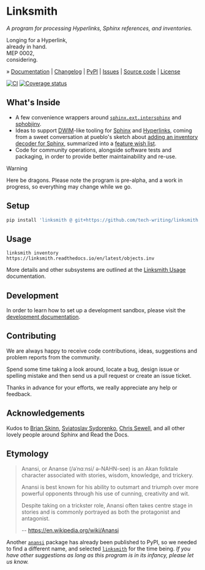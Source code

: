 # Linksmith

_A program for processing Hyperlinks, Sphinx references, and inventories._

Longing for a Hyperlink, \
already in hand. \
MEP 0002, \
considering.

» [Documentation]
| [Changelog]
| [PyPI]
| [Issues]
| [Source code]
| [License]

[![CI][badge-tests]][project-tests]
[![Coverage status][badge-coverage]][project-codecov]


## What's Inside

- A few convenience wrappers around [`sphinx.ext.intersphinx`] and [sphobjinv].
- Ideas to support [DWIM]-like tooling for [Sphinx] and [Hyperlinks],
  coming from a sweet conversation at pueblo's sketch about [adding an
  inventory decoder for Sphinx], summarized into a [feature wish list][rfc].
- Code for community operations, alongside software tests and packaging,
  in order to provide better maintainability and re-use.

> [!WARNING]
> Here be dragons. Please note the program is pre-alpha, and a work in
> progress, so everything may change while we go.


## Setup

```bash
pip install 'linksmith @ git+https://github.com/tech-writing/linksmith.git'
```


## Usage

```shell
linksmith inventory https://linksmith.readthedocs.io/en/latest/objects.inv
```

More details and other subsystems are outlined at the [Linksmith Usage]
documentation.


## Development

In order to learn how to set up a development sandbox, please visit the
[development documentation].


## Contributing

We are always happy to receive code contributions, ideas, suggestions
and problem reports from the community.

Spend some time taking a look around, locate a bug, design issue or
spelling mistake and then send us a pull request or create an issue ticket.

Thanks in advance for your efforts, we really appreciate any help or feedback.


## Acknowledgements

Kudos to [Brian Skinn], [Sviatoslav Sydorenko], [Chris Sewell], and all other
lovely people around Sphinx and Read the Docs.


## Etymology

> Anansi, or Ananse (/əˈnɑːnsi/ ə-NAHN-see) is an Akan folktale character
> associated with stories, wisdom, knowledge, and trickery.
>
> Anansi is best known for his ability to outsmart and triumph over more
> powerful opponents through his use of cunning, creativity and wit.
>
> Despite taking on a trickster role, Anansi often takes centre stage in
> stories and is commonly portrayed as both the protagonist and antagonist. 
>
> -- https://en.wikipedia.org/wiki/Anansi

Another [`anansi`] package has already been published to PyPI, so we needed
to find a different name, and selected [`linksmith`] for the time being.
_If you have other suggestions as long as this program is in its infancy,
please let us know._


[adding an inventory decoder for Sphinx]: https://github.com/pyveci/pueblo/pull/73
[`anansi`]: https://pypi.org/project/anansi/
[Brian Skinn]: https://github.com/bskinn
[Chris Sewell]: https://github.com/chrisjsewell
[development documentation]: https://linksmith.readthedocs.io/en/latest/sandbox.html
[DWIM]: https://en.wikipedia.org/wiki/DWIM
[Hyperlink]: https://en.wikipedia.org/wiki/Hyperlink
[Hyperlinks]: https://en.wikipedia.org/wiki/Hyperlink
[linksmith]: https://linksmith.readthedocs.io/
[`linksmith`]: https://pypi.org/project/linksmith/
[Linksmith Usage]: https://linksmith.readthedocs.io/en/latest/usage.html
[rfc]: https://linksmith.readthedocs.io/en/latest/rfc.html
[Sphinx]: https://www.sphinx-doc.org/
[`sphinx.ext.intersphinx`]: https://www.sphinx-doc.org/en/master/usage/extensions/intersphinx.html
[sphobjinv]: https://sphobjinv.readthedocs.io/
[Sviatoslav Sydorenko]: https://github.com/webknjaz

[Changelog]: https://github.com/tech-writing/linksmith/blob/main/CHANGES.md
[Documentation]: https://linksmith.readthedocs.io/
[Issues]: https://github.com/tech-writing/linksmith/issues
[License]: https://github.com/tech-writing/linksmith/blob/main/LICENSE
[PyPI]: https://pypi.org/project/linksmith/
[Source code]: https://github.com/tech-writing/linksmith

[badge-coverage]: https://codecov.io/gh/tech-writing/linksmith/branch/main/graph/badge.svg
[badge-downloads-per-month]: https://pepy.tech/badge/linksmith/month
[badge-license]: https://img.shields.io/github/license/tech-writing/linksmith.svg
[badge-package-version]: https://img.shields.io/pypi/v/linksmith.svg
[badge-python-versions]: https://img.shields.io/pypi/pyversions/linksmith.svg
[badge-status]: https://img.shields.io/pypi/status/linksmith.svg
[badge-tests]: https://github.com/tech-writing/linksmith/actions/workflows/main.yml/badge.svg
[project-codecov]: https://codecov.io/gh/tech-writing/linksmith
[project-downloads]: https://pepy.tech/project/linksmith/
[project-license]: https://github.com/tech-writing/linksmith/blob/main/LICENSE
[project-pypi]: https://pypi.org/project/linksmith
[project-tests]: https://github.com/tech-writing/linksmith/actions/workflows/main.yml
